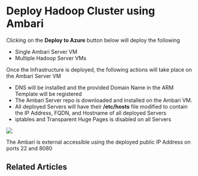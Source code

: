 # Deploy Hadoop Cluster using Ambari

Clicking on the **Deploy to Azure** button below will deploy the following

* Single Ambari Server VM
* Multiple Hadoop Server VMs

Once the Infrastructure is deployed, the following actions will take place on the Ambari Server VM

* DNS will be installed and the provided Domain Name in the ARM Template will be registered
* The Ambari Server repo is downloaded and installed on the Ambari VM.
* All deployed Servers will have their **/etc/hosts** file modified to contain the IP Address, FQDN, and Hostname of all deployed Servers
* iptables and Transparent Huge Pages is disabled on all Servers


<a href="https://portal.azure.com/#create/Microsoft.Template/uri/https%3A%2F%2Fraw.githubusercontent.com%2Fmartinthiele%2Fstarkfell.github.io%2Fmaster%2Farm-templates%2Fdeploy-hadoop%2Fvs-project%2Fdeploy-hadoop%2FTemplates%2Fazuredeploy.json" target="_blank">
    <img src="http://azuredeploy.net/deploybutton.png"/>
</a>

The Ambari is external accessible using the deployed public IP Address on ports 22 and 8080


## Related Articles

